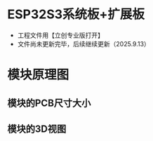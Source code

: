 # ESP32S3系统板+扩展板

- 工程文件用【立创专业版打开】
- 文件尚未更新完毕，后续继续更新（2025.9.13）


# 模块原理图


## 模块的PCB尺寸大小


## 模块的3D视图

